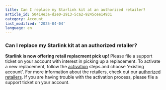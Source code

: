 ```yaml
---
title: Can I replace my Starlink kit at an authorized retailer?
article_id: 50414e3a-d2e0-2913-5ca2-9245cee14931
category: Account
last_modified: '2025-04-04'
language: en
---
```


### Can I replace my Starlink kit at an authorized retailer?
**Starlink is now offering retail replacment pick up!**
Please file a support ticket on your account with interest in picking up a replacement. To activate a new replacement, follow the [activation](https://www.starlink.com/support/article/<https:/www.starlink.com/support/article/9c053dcc-c9ba-f64b-c413-af6afc3d6e13>) steps and choose 'existing account'. For more information about the retailers, check out our [authorized retailers](https://www.starlink.com/support/article/<https:/www.starlink.com/support/article/8a90222d-7c32-edd7-51f6-f696ece07105>). If you are having trouble with the activation process, please file a support ticket on your account. 